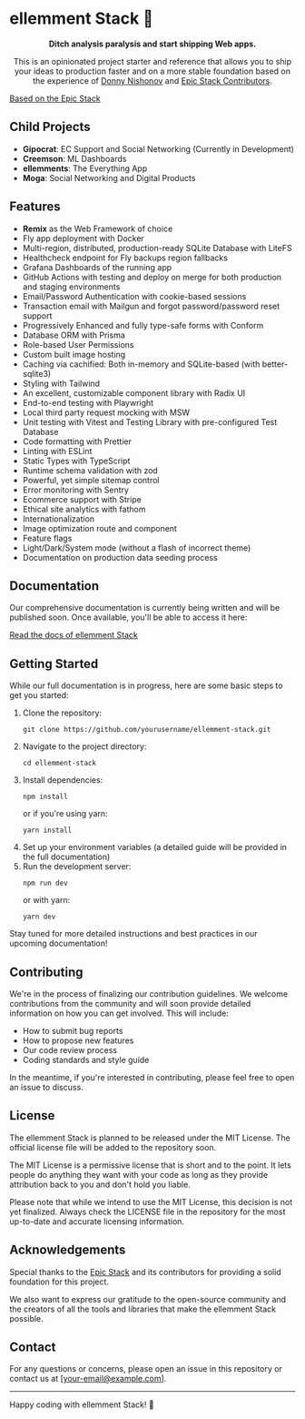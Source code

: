 # ellemment Stack 🚀

<div align="center">
 <strong>
 Ditch analysis paralysis and start shipping Web apps.
 </strong>
 <p>
 This is an opinionated project starter and reference that allows you to
 ship your ideas to production faster and on a more stable foundation based
 on the experience of <a href="https://ellemment.com">Donny Nishonov</a> and
 <a href="https://github.com/epicweb-dev/epic-stack/graphs/contributors">Epic Stack Contributors</a>.
 </p>
</div>

[Based on the Epic Stack](https://www.epicweb.dev/epic-stack)

## Child Projects

- **Gipocrat**: EC Support and Social Networking (Currently in Development)
- **Creemson**: ML Dashboards
- **ellemments**: The Everything App
- **Moga**: Social Networking and Digital Products

## Features

- **Remix** as the Web Framework of choice
- Fly app deployment with Docker
- Multi-region, distributed, production-ready SQLite Database with LiteFS
- Healthcheck endpoint for Fly backups region fallbacks
- Grafana Dashboards of the running app
- GitHub Actions with testing and deploy on merge for both production and staging environments
- Email/Password Authentication with cookie-based sessions
- Transaction email with Mailgun and forgot password/password reset support
- Progressively Enhanced and fully type-safe forms with Conform
- Database ORM with Prisma
- Role-based User Permissions
- Custom built image hosting
- Caching via cachified: Both in-memory and SQLite-based (with better-sqlite3)
- Styling with Tailwind
- An excellent, customizable component library with Radix UI
- End-to-end testing with Playwright
- Local third party request mocking with MSW
- Unit testing with Vitest and Testing Library with pre-configured Test Database
- Code formatting with Prettier
- Linting with ESLint
- Static Types with TypeScript
- Runtime schema validation with zod
- Powerful, yet simple sitemap control
- Error monitoring with Sentry
- Ecommerce support with Stripe
- Ethical site analytics with fathom
- Internationalization
- Image optimization route and component
- Feature flags
- Light/Dark/System mode (without a flash of incorrect theme)
- Documentation on production data seeding process

## Documentation

Our comprehensive documentation is currently being written and will be published soon. Once available, you'll be able to access it here:

[Read the docs of ellemment Stack](https://ellemment.com/account)

## Getting Started

While our full documentation is in progress, here are some basic steps to get you started:

1. Clone the repository: 
   ```
   git clone https://github.com/yourusername/ellemment-stack.git
   ```
2. Navigate to the project directory:
   ```
   cd ellemment-stack
   ```
3. Install dependencies:
   ```
   npm install
   ```
   or if you're using yarn:
   ```
   yarn install
   ```
4. Set up your environment variables (a detailed guide will be provided in the full documentation)
5. Run the development server:
   ```
   npm run dev
   ```
   or with yarn:
   ```
   yarn dev
   ```

Stay tuned for more detailed instructions and best practices in our upcoming documentation!

## Contributing

We're in the process of finalizing our contribution guidelines. We welcome contributions from the community and will soon provide detailed information on how you can get involved. This will include:

- How to submit bug reports
- How to propose new features
- Our code review process
- Coding standards and style guide

In the meantime, if you're interested in contributing, please feel free to open an issue to discuss.

## License

The ellemment Stack is planned to be released under the MIT License. The official license file will be added to the repository soon. 

The MIT License is a permissive license that is short and to the point. It lets people do anything they want with your code as long as they provide attribution back to you and don't hold you liable.

Please note that while we intend to use the MIT License, this decision is not yet finalized. Always check the LICENSE file in the repository for the most up-to-date and accurate licensing information.

## Acknowledgements

Special thanks to the [Epic Stack](https://www.epicweb.dev/epic-stack) and its contributors for providing a solid foundation for this project.

We also want to express our gratitude to the open-source community and the creators of all the tools and libraries that make the ellemment Stack possible.

## Contact

For any questions or concerns, please open an issue in this repository or contact us at [your-email@example.com].

---

Happy coding with ellemment Stack! 🚀